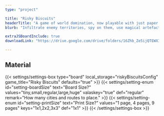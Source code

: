 ```yaml
---
type: "project"

title: "Risky Biscuits"
headerTitle: "A game of world domination, now playable with just paper and a pen."
blurb: "Infiltrate enemy territories, spy on them, use magical artefacts, and dominate the world."

extraJSBoardInclude: true
downloadLink: "https://drive.google.com/drive/folders/16Zhb_Ze5ijQTEWXIizQsO1SAh1xNXU9p"

---
```


## Material

{{< settings/settings-box type="board" local_storage="riskyBiscuitsConfig" game_title="Risky Biscuits" defaults="true" >}}
  {{< settings/setting-enum id="setting-boardSize" text="Board Size?" values="tiny,small,regular,large,huge" valaskey="true" def="regular" remark="How many cities and routes to place." >}}
  {{< settings/setting-enum id="setting-printSize" text="Print Size?" values="1 page, 4 pages, 9 pages" keys="1x1,2x2,3x3" def="1x1" >}}
{{< /settings/settings-box >}}
